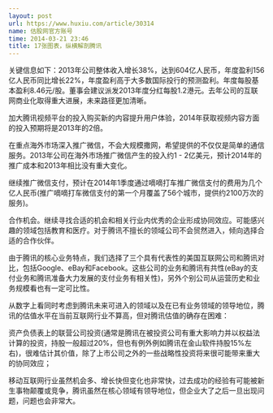 ```yaml
---
layout: post
url: https://www.huxiu.com/article/30314
name: 估股网官方账号
time: 2014-03-21 23:46
title: 17张图表，纵横解剖腾讯
---
```

关键信息如下：2013年公司整体收入增长38%，达到604亿人民币，年度盈利156亿人民币同比增长22%，年度盈利高于大多数国际投行的预测盈利。年度每股基本盈利8.46元/股。董事会建议派发2013年度分红每股1.2港元。去年公司的互联网商业化取得重大进展，未来路径更加清晰。

加大腾讯视频平台的投入购买新的内容提升用户体验，2014年获取视频内容方面的投入预期将是2013年的2倍。

在重点海外市场深入推广微信，不会大规模撒网，希望提供的不仅仅是简单的通信服务。2013年公司在海外市场推广微信产生的投入约1 - 2亿美元，预计2014年的推广成本和2013年相比没有重大变化。

继续推广微信支付，预计在2014年1季度通过嘀嘀打车推广微信支付的费用为几个亿人民币(推广嘀嘀打车微信支付的第一个月覆盖了56个城市，提供约2100万次的服务)。

合作机会。继续寻找合适的机会和相关行业内优秀的企业形成协同效应。可能感兴趣的领域包括教育和医疗。对于腾讯不擅长的领域公司不会贸然进入，倾向选择合适的合作伙伴。

由于腾讯的核心业务特点，我们选择了三个具有代表性的美国互联网公司和腾讯对比，包括Google、eBay和Facebook。这些公司的业务和腾讯有共性(eBay的支付业务和腾讯准备大力发展的支付业务有相关性)，另外个别公司从运营历史和业务规模看也有一定可比性。

从数字上看同时考虑到腾讯未来可进入的领域以及在已有业务领域的领导地位，腾讯的估值水平在当前互联网行业不算高，但对腾讯估值的确存在困难：

资产负债表上的联营公司投资(通常是腾讯在被投资公司有重大影响力并以权益法计算的投资，持股一般超过20%，但也有例外例如腾讯在金山软件持股15%左右)，很难估计其价值，除了上市公司之外的一些战略性投资将来很可能带来重大的协同效应；

移动互联网行业虽然机会多、增长快但变化也非常快，过去成功的经验有可能被新生事物颠覆或竞争，腾讯虽然在核心领域有领导地位，但企业大了之后一旦出现问题，问题也会非常大。

